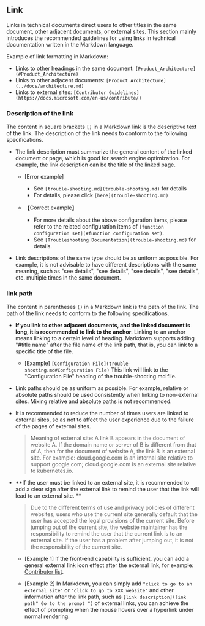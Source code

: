 ## Link

Links in technical documents direct users to other titles in the same document, other adjacent documents, or external sites. This section mainly introduces the recommended guidelines for using links in technical documentation written in the Markdown language.

Example of link formatting in Markdown:

- Links to other headings in the same document: `[Product_Architecture](#Product_Architecture)`
- Links to other adjacent documents: `[Product Architecture](../docs/architecture.md)`
- Links to external sites: `[Contributor Guidelines](https://docs.microsoft.com/en-us/contribute/)`

### Description of the link

The content in square brackets `[]` in a Markdown link is the descriptive text of the link. The description of the link needs to conform to the following specifications.

- The link description must summarize the general content of the linked document or page, which is good for search engine optimization. For example, the link description can be the title of the linked page.

    - [Error example]

        - See `[trouble-shooting.md](trouble-shooting.md)` for details
        - For details, please click `[here](trouble-shooting.md)`

    - 【Correct example】

        - For more details about the above configuration items, please refer to the related configuration items of `[function configuration set](#function configuration set)`.
        - See `[Troubleshooting Documentation](trouble-shooting.md)` for details.

- Link descriptions of the same type should be as uniform as possible. For example, it is not advisable to have different descriptions with the same meaning, such as "see details", "see details", "see details", "see details", etc. multiple times in the same document.

### link path

The content in parentheses `()` in a Markdown link is the path of the link. The path of the link needs to conform to the following specifications.

- **If you link to other adjacent documents, and the linked document is long, it is recommended to link to the anchor**. Linking to an anchor means linking to a certain level of heading. Markdown supports adding "#title name" after the file name of the link path, that is, you can link to a specific title of the file.

    - [Example] `[Configuration File](trouble-shooting.md#Configuration File)` This link will link to the "Configuration File" heading of the trouble-shooting.md file.

- Link paths should be as uniform as possible. For example, relative or absolute paths should be used consistently when linking to non-external sites. Mixing relative and absolute paths is not recommended.

- It is recommended to reduce the number of times users are linked to external sites, so as not to affect the user experience due to the failure of the pages of external sites.

    > Meaning of external site: A link B appears in the document of website A. If the domain name or server of B is different from that of A, then for the document of website A, the link B is an external site. For example: cloud.google.com is an internal site relative to support.google.com; cloud.google.com is an external site relative to kubernetes.io.

- **If the user must be linked to an external site, it is recommended to add a clear sign after the external link to remind the user that the link will lead to an external site. **

    > Due to the different terms of use and privacy policies of different websites, users who use the current site generally default that the user has accepted the legal provisions of the current site. Before jumping out of the current site, the website maintainer has the responsibility to remind the user that the current link is to an external site. If the user has a problem after jumping out, it is not the responsibility of the current site.

    - [Example 1] If the front-end capability is sufficient, you can add a general external link icon effect after the external link, for example: [Contributor list](https://github.com/yikeke/zh-style-guide/graphs/contributors ).

    - [Example 2] In Markdown, you can simply add `"click to go to an external site"` or `"click to go to XXX website"` and other information after the link path, such as `[link description](link path" Go to the prompt ")` of external links, you can achieve the effect of prompting when the mouse hovers over a hyperlink under normal rendering.
